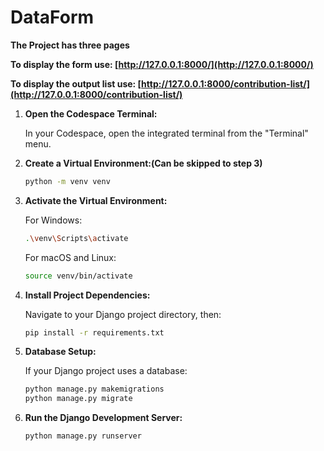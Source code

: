 # DataForm
**The Project has three pages**

**To display the form use: [http://127.0.0.1:8000/](http://127.0.0.1:8000/)**

**To display the output list use: [http://127.0.0.1:8000/contribution-list/](http://127.0.0.1:8000/contribution-list/)**

1. **Open the Codespace Terminal:**

   In your Codespace, open the integrated terminal from the "Terminal" menu.

2. **Create a Virtual Environment:(Can be skipped to step 3)**

   ```bash
   python -m venv venv
   ```

3. **Activate the Virtual Environment:**

   For Windows:
   ```bash
   .\venv\Scripts\activate
   ```
   For macOS and Linux:
   ```bash
   source venv/bin/activate
   ```

4. **Install Project Dependencies:**

   Navigate to your Django project directory, then:
   ```bash
   pip install -r requirements.txt
   ```

5. **Database Setup:**

   If your Django project uses a database:
   ```bash
   python manage.py makemigrations
   python manage.py migrate
   ```

6. **Run the Django Development Server:**

   ```bash
   python manage.py runserver
   ```
